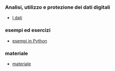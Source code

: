 ### Analisi, utilizzo e protezione dei dati digitali
- [I dati](http://albertoferrari.github.io/analisi_dati/lezioni/DD01-dati.pdf)

### esempi ed esercizi
- [esempi in Python](https://github.com/albertoferrari/oop-Python/tree/main/esempi)

### materiale
- [materiale](https://albertoferrari.github.io/oop-Python/materiale)
